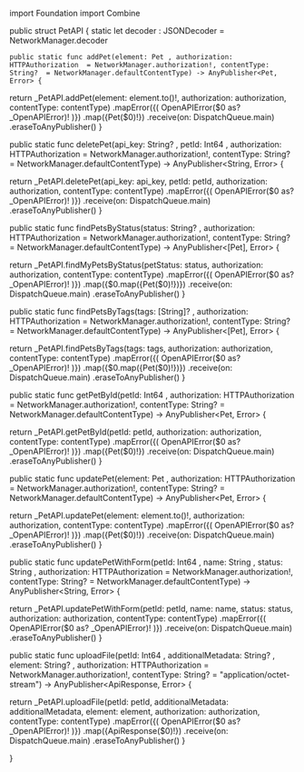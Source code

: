 import Foundation
import Combine


public struct PetAPI {
    static let decoder : JSONDecoder = NetworkManager.decoder

    public static func addPet(element: Pet , authorization: HTTPAuthorization  = NetworkManager.authorization!, contentType: String?  = NetworkManager.defaultContentType) -> AnyPublisher<Pet, Error> {

return _PetAPI.addPet(element: element.to()!, authorization: authorization, contentType: contentType)
.mapError({( OpenAPIError($0 as? _OpenAPIError)! )})
.map({Pet($0)!})
.receive(on: DispatchQueue.main)
.eraseToAnyPublisher()
}

public static func deletePet(api_key: String? , petId: Int64 , authorization: HTTPAuthorization  = NetworkManager.authorization!, contentType: String?  = NetworkManager.defaultContentType) -> AnyPublisher<String, Error> {

return _PetAPI.deletePet(api_key: api_key, petId: petId, authorization: authorization, contentType: contentType)
.mapError({( OpenAPIError($0 as? _OpenAPIError)! )})
.receive(on: DispatchQueue.main)
.eraseToAnyPublisher()
}

public static func findPetsByStatus(status: String? , authorization: HTTPAuthorization  = NetworkManager.authorization!, contentType: String?  = NetworkManager.defaultContentType) -> AnyPublisher<[Pet], Error> {

return _PetAPI.findMyPetsByStatus(petStatus: status, authorization: authorization, contentType: contentType)
.mapError({( OpenAPIError($0 as? _OpenAPIError)! )})
.map({$0.map({Pet($0)!})})
.receive(on: DispatchQueue.main)
.eraseToAnyPublisher()
}

public static func findPetsByTags(tags: [String]? , authorization: HTTPAuthorization  = NetworkManager.authorization!, contentType: String?  = NetworkManager.defaultContentType) -> AnyPublisher<[Pet], Error> {

return _PetAPI.findPetsByTags(tags: tags, authorization: authorization, contentType: contentType)
.mapError({( OpenAPIError($0 as? _OpenAPIError)! )})
.map({$0.map({Pet($0)!})})
.receive(on: DispatchQueue.main)
.eraseToAnyPublisher()
}

public static func getPetById(petId: Int64 , authorization: HTTPAuthorization  = NetworkManager.authorization!, contentType: String?  = NetworkManager.defaultContentType) -> AnyPublisher<Pet, Error> {

return _PetAPI.getPetById(petId: petId, authorization: authorization, contentType: contentType)
.mapError({( OpenAPIError($0 as? _OpenAPIError)! )})
.map({Pet($0)!})
.receive(on: DispatchQueue.main)
.eraseToAnyPublisher()
}

public static func updatePet(element: Pet , authorization: HTTPAuthorization  = NetworkManager.authorization!, contentType: String?  = NetworkManager.defaultContentType) -> AnyPublisher<Pet, Error> {

return _PetAPI.updatePet(element: element.to()!, authorization: authorization, contentType: contentType)
.mapError({( OpenAPIError($0 as? _OpenAPIError)! )})
.map({Pet($0)!})
.receive(on: DispatchQueue.main)
.eraseToAnyPublisher()
}

public static func updatePetWithForm(petId: Int64 , name: String , status: String , authorization: HTTPAuthorization  = NetworkManager.authorization!, contentType: String?  = NetworkManager.defaultContentType) -> AnyPublisher<String, Error> {

return _PetAPI.updatePetWithForm(petId: petId, name: name, status: status, authorization: authorization, contentType: contentType)
.mapError({( OpenAPIError($0 as? _OpenAPIError)! )})
.receive(on: DispatchQueue.main)
.eraseToAnyPublisher()
}

public static func uploadFile(petId: Int64 , additionalMetadata: String? , element: String? , authorization: HTTPAuthorization  = NetworkManager.authorization!, contentType: String?  = "application/octet-stream") -> AnyPublisher<ApiResponse, Error> {

return _PetAPI.uploadFile(petId: petId, additionalMetadata: additionalMetadata, element: element, authorization: authorization, contentType: contentType)
.mapError({( OpenAPIError($0 as? _OpenAPIError)! )})
.map({ApiResponse($0)!})
.receive(on: DispatchQueue.main)
.eraseToAnyPublisher()
}

}